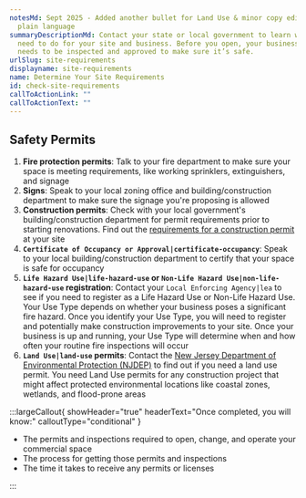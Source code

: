 ```yaml
---
notesMd: Sept 2025 - Added another bullet for Land Use & minor copy edits for
  plain language
summaryDescriptionMd: Contact your state or local government to learn what you
  need to do for your site and business. Before you open, your business site
  needs to be inspected and approved to make sure it’s safe.
urlSlug: site-requirements
displayname: site-requirements
name: Determine Your Site Requirements
id: check-site-requirements
callToActionLink: ""
callToActionText: ""
---
```

## Safety Permits

1. **Fire protection permits**: Talk to your fire department to make sure your space is meeting requirements, like working sprinklers, extinguishers, and signage
2. **Signs**: Speak to your local zoning office and building/construction department to make sure the signage you're proposing is allowed
3. **Construction permits**: Check with your local government's building/construction department for permit requirements prior to starting renovations. Find out the [requirements for a construction permit](https://business.nj.gov/pages/building-permits-and-inspections) at your site
4. **`Certificate of Occupancy or Approval|certificate-occupancy`**: Speak to your local building/construction department to certify that your space is safe for occupancy
5. **`Life Hazard Use|life-hazard-use` or `Non-Life Hazard Use|non-life-hazard-use` registration**: Contact your `Local Enforcing Agency|lea` to see if you need to register as a Life Hazard Use or Non-Life Hazard Use. Your Use Type depends on whether your business poses a significant fire hazard. Once you identify your Use Type, you will need to register and potentially make construction improvements to your site. Once your business is up and running, your Use Type will determine when and how often your routine fire inspections will occur
6. **`Land Use|land-use` permits**: Contact the [New Jersey Department of Environmental Protection (NJDEP)](https://dep.nj.gov/wlm/lrp/) to find out if you need a land use permit. You need Land Use permits for any construction project that might affect protected environmental locations like coastal zones, wetlands, and flood-prone areas

:::largeCallout{ showHeader="true" headerText="Once completed, you will know:" calloutType="conditional" }

* The permits and inspections required to open, change, and operate your commercial space
* The process for getting those permits and inspections
* The time it takes to receive any permits or licenses

:::